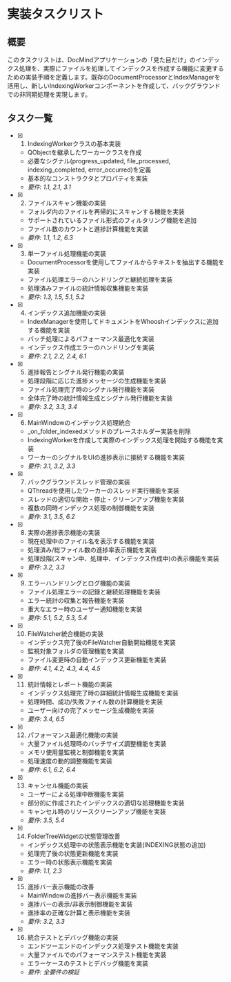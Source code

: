 # 実装タスクリスト

## 概要

このタスクリストは、DocMindアプリケーションの「見た目だけ」のインデックス処理を、実際にファイルを処理してインデックスを作成する機能に変更するための実装手順を定義します。既存のDocumentProcessorとIndexManagerを活用し、新しいIndexingWorkerコンポーネントを作成して、バックグラウンドでの非同期処理を実現します。

## タスク一覧

- [x] 1. IndexingWorkerクラスの基本実装
  - QObjectを継承したワーカークラスを作成
  - 必要なシグナル(progress_updated, file_processed, indexing_completed, error_occurred)を定義
  - 基本的なコンストラクタとプロパティを実装
  - _要件: 1.1, 2.1, 3.1_

- [x] 2. ファイルスキャン機能の実装
  - フォルダ内のファイルを再帰的にスキャンする機能を実装
  - サポートされているファイル形式のフィルタリング機能を追加
  - ファイル数のカウントと進捗計算機能を実装
  - _要件: 1.1, 1.2, 6.3_

- [x] 3. 単一ファイル処理機能の実装
  - DocumentProcessorを使用してファイルからテキストを抽出する機能を実装
  - ファイル処理エラーのハンドリングと継続処理を実装
  - 処理済みファイルの統計情報収集機能を実装
  - _要件: 1.3, 1.5, 5.1, 5.2_

- [x] 4. インデックス追加機能の実装
  - IndexManagerを使用してドキュメントをWhooshインデックスに追加する機能を実装
  - バッチ処理によるパフォーマンス最適化を実装
  - インデックス作成エラーのハンドリングを実装
  - _要件: 2.1, 2.2, 2.4, 6.1_

- [x] 5. 進捗報告とシグナル発行機能の実装
  - 処理段階に応じた進捗メッセージの生成機能を実装
  - ファイル処理完了時のシグナル発行機能を実装
  - 全体完了時の統計情報生成とシグナル発行機能を実装
  - _要件: 3.2, 3.3, 3.4_

- [x] 6. MainWindowのインデックス処理統合
  - _on_folder_indexedメソッドのプレースホルダー実装を削除
  - IndexingWorkerを作成して実際のインデックス処理を開始する機能を実装
  - ワーカーのシグナルをUIの進捗表示に接続する機能を実装
  - _要件: 3.1, 3.2, 3.3_

- [x] 7. バックグラウンドスレッド管理の実装
  - QThreadを使用したワーカーのスレッド実行機能を実装
  - スレッドの適切な開始・停止・クリーンアップ機能を実装
  - 複数の同時インデックス処理の制御機能を実装
  - _要件: 3.1, 3.5, 6.2_

- [x] 8. 実際の進捗表示機能の実装
  - 現在処理中のファイル名を表示する機能を実装
  - 処理済み/総ファイル数の進捗率表示機能を実装
  - 処理段階(スキャン中、処理中、インデックス作成中)の表示機能を実装
  - _要件: 3.2, 3.3_

- [x] 9. エラーハンドリングとログ機能の実装
  - ファイル処理エラーの記録と継続処理機能を実装
  - エラー統計の収集と報告機能を実装
  - 重大なエラー時のユーザー通知機能を実装
  - _要件: 5.1, 5.2, 5.3, 5.4_

- [x] 10. FileWatcher統合機能の実装
  - インデックス完了後のFileWatcher自動開始機能を実装
  - 監視対象フォルダの管理機能を実装
  - ファイル変更時の自動インデックス更新機能を実装
  - _要件: 4.1, 4.2, 4.3, 4.4, 4.5_

- [x] 11. 統計情報とレポート機能の実装
  - インデックス処理完了時の詳細統計情報生成機能を実装
  - 処理時間、成功/失敗ファイル数の計算機能を実装
  - ユーザー向けの完了メッセージ生成機能を実装
  - _要件: 3.4, 6.5_

- [x] 12. パフォーマンス最適化機能の実装
  - 大量ファイル処理時のバッチサイズ調整機能を実装
  - メモリ使用量監視と制御機能を実装
  - 処理速度の動的調整機能を実装
  - _要件: 6.1, 6.2, 6.4_

- [x] 13. キャンセル機能の実装
  - ユーザーによる処理中断機能を実装
  - 部分的に作成されたインデックスの適切な処理機能を実装
  - キャンセル時のリソースクリーンアップ機能を実装
  - _要件: 3.5, 5.4_

- [x] 14. FolderTreeWidgetの状態管理改善
  - インデックス処理中の状態表示機能を実装(INDEXING状態の追加)
  - 処理完了後の状態更新機能を実装
  - エラー時の状態表示機能を実装
  - _要件: 1.1, 2.3_

- [x] 15. 進捗バー表示機能の改善
  - MainWindowの進捗バー表示機能を実装
  - 進捗バーの表示/非表示制御機能を実装
  - 進捗率の正確な計算と表示機能を実装
  - _要件: 3.2, 3.3_

- [x] 16. 統合テストとデバッグ機能の実装
  - エンドツーエンドのインデックス処理テスト機能を実装
  - 大量ファイルでのパフォーマンステスト機能を実装
  - エラーケースのテストとデバッグ機能を実装
  - _要件: 全要件の検証_
